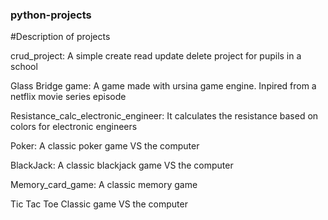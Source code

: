### python-projects
#Description of projects

crud_project:
A simple create read update delete project for pupils in a school

Glass Bridge game:
A game made with ursina game engine. Inpired from a netflix movie series episode

Resistance_calc_electronic_engineer:
It calculates the resistance based on colors for electronic engineers

Poker:
A classic poker game VS the computer

BlackJack:
A classic blackjack game VS the computer

Memory_card_game:
A classic memory game

Tic Tac Toe
Classic game VS the computer 

